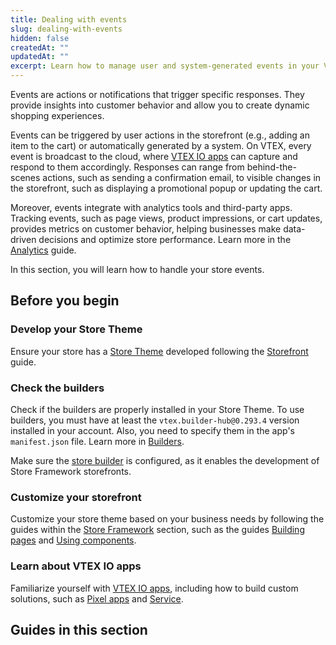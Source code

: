 ```yaml
---
title: Dealing with events
slug: dealing-with-events
hidden: false
createdAt: ""
updatedAt: ""
excerpt: Learn how to manage user and system-generated events in your VTEX store.
---
```


Events are actions or notifications that trigger specific responses. They provide insights into customer behavior and allow you to create dynamic shopping experiences.

Events can be triggered by user actions in the storefront (e.g., adding an item to the cart) or automatically generated by a system. On VTEX, every event is broadcast to the cloud, where [VTEX IO apps](https://developers.vtex.com/docs/vtex-io-apps) can capture and respond to them accordingly. Responses can range from behind-the-scenes actions, such as sending a confirmation email, to visible changes in the storefront, such as displaying a promotional popup or updating the cart.

Moreover, events integrate with analytics tools and third-party apps. Tracking events, such as page views, product impressions, or cart updates, provides metrics on customer behavior, helping businesses make data-driven decisions and optimize store performance. Learn more in the [Analytics](LINK) guide.

In this section, you will learn how to handle your store events.

## Before you begin

<Steps>

### Develop your Store Theme

Ensure your store has a [Store Theme](https://developers.vtex.com/docs/guides/vtex-io-documentation-store-theme) developed following the [Storefront](https://developers.vtex.com/docs/guides/getting-started-3) guide.

### Check the builders

Check if the builders are properly installed in your Store Theme. To use builders, you must have at least the `vtex.builder-hub@0.293.4` version installed in your account. Also, you need to specify them in the app's `manifest.json` file. Learn more in [Builders](https://developers.vtex.com/docs/guides/vtex-io-documentation-builders).

Make sure the [store builder](https://developers.vtex.com/docs/guides/vtex-io-documentation-store-builder) is configured, as it enables the development of Store Framework storefronts.

### Customize your storefront

Customize your store theme based on your business needs by following the guides within the [Store Framework](https://developers.vtex.com/docs/guides/store-framework) section, such as the guides [Building pages](https://developers.vtex.com/docs/guides/building-pages) and [Using components](https://developers.vtex.com/docs/guides/using-components).

### Learn about VTEX IO apps

Familiarize yourself with [VTEX IO apps](https://developers.vtex.com/docs/vtex-io-apps), including how to build custom solutions, such as [Pixel apps](https://developers.vtex.com/docs/guides/vtex-io-documentation-1-developnativeintegrationswithpixelapps) and [Service](https://developers.vtex.com/docs/guides/vtex-io-documentation-service).

</Steps>

## Guides in this section

<Flex>

<WhatsNextCard
title="Collecting user session data"
description="Track and configure session data to enhance user interactions."
linkTo="https://developers.vtex.com/docs/guides/vtex-io-documentation-collecting-user-session-data"
linkTitle="See more"
/>

<WhatsNextCard
title="Cleaning cart data on log out"
description="Clear the cart when a user logs out of your VTEX store."
linkTo="https://developers.vtex.com/docs/guides/vtex-io-documentation-cleaning-cart-data-on-log-out"
linkTitle="See more"
/>

<WhatsNextCard
title="Improving filter navigation experience"
description="Enhance the filter navigation in your VTEX store by implementing event-driven updates."
linkTo="https://developers.vtex.com/docs/guides/vtex-io-documentation-improving-filter-navigator-experience"
linkTitle="See more"
/>

<WhatsNextCard
title="Using events to trigger side effects on store components"
description="Explore how to use Pixel events to trigger automatic UI changes based on user actions."
linkTo="https://developers.vtex.com/docs/guides/vtex-io-documentation-using-events-to-trigger-side-effects-on-store-components"
linkTitle="See more"
/>

</Flex>
